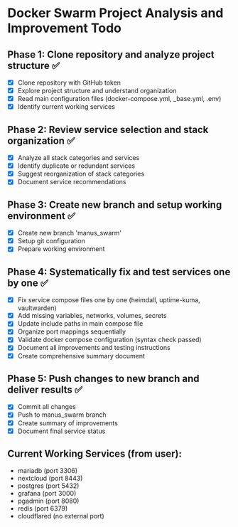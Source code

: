 # Docker Swarm Project Analysis and Improvement Todo

## Phase 1: Clone repository and analyze project structure ✅
- [x] Clone repository with GitHub token
- [x] Explore project structure and understand organization
- [x] Read main configuration files (docker-compose.yml, _base.yml, .env)
- [x] Identify current working services

## Phase 2: Review service selection and stack organization ✅
- [x] Analyze all stack categories and services
- [x] Identify duplicate or redundant services
- [x] Suggest reorganization of stack categories
- [x] Document service recommendations

## Phase 3: Create new branch and setup working environment ✅
- [x] Create new branch 'manus_swarm'
- [x] Setup git configuration
- [x] Prepare working environment

## Phase 4: Systematically fix and test services one by one ✅
- [x] Fix service compose files one by one (heimdall, uptime-kuma, vaultwarden)
- [x] Add missing variables, networks, volumes, secrets
- [x] Update include paths in main compose file
- [x] Organize port mappings sequentially
- [x] Validate docker compose configuration (syntax check passed)
- [x] Document all improvements and testing instructions
- [x] Create comprehensive summary document

## Phase 5: Push changes to new branch and deliver results ✅
- [x] Commit all changes
- [x] Push to manus_swarm branch
- [x] Create summary of improvements
- [x] Document final service status

## Current Working Services (from user):
- mariadb (port 3306)
- nextcloud (port 8443)
- postgres (port 5432)
- grafana (port 3000)
- pgadmin (port 8080)
- redis (port 6379)
- cloudflared (no external port)


